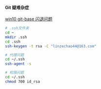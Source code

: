 #### Git 疑难杂症

[win10 git-base 闪退问题](https://blog.csdn.net/liruda/article/details/79382822)

```bash
# .ssh文件夹
cd ~
mkdir .ssh
cd .ssh
ssh-keygen -t rsa -C "linzechao44@163.com"
```

```bash
# 代理问题
cd ~/.ssh
ssh-agent -s
```

```bash
# 权限问题
cd ~/.ssh
chmod 700 id_rsa
```
